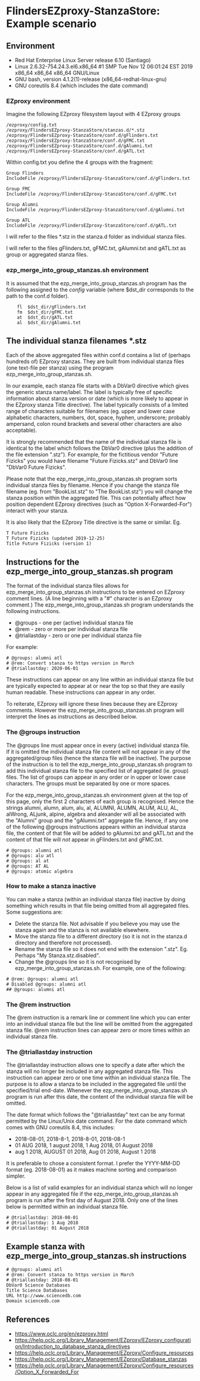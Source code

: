 # FlindersEZproxy-StanzaStore: Example scenario


## Environment

- Red Hat Enterprise Linux Server release 6.10 (Santiago)
- Linux 2.6.32-754.24.3.el6.x86_64 #1 SMP Tue Nov 12 06:01:24 EST 2019 x86_64 x86_64 x86_64 GNU/Linux
- GNU bash, version 4.1.2(1)-release (x86_64-redhat-linux-gnu)
- GNU coreutils 8.4 (which includes the date command)

### EZproxy environment

Imagine the following EZproxy filesystem layout with 4 EZproxy groups

```
/ezproxy/config.txt
/ezproxy/FlindersEZproxy-StanzaStore/stanzas.d/*.stz
/ezproxy/FlindersEZproxy-StanzaStore/conf.d/gFlinders.txt
/ezproxy/FlindersEZproxy-StanzaStore/conf.d/gFMC.txt
/ezproxy/FlindersEZproxy-StanzaStore/conf.d/gAlumni.txt
/ezproxy/FlindersEZproxy-StanzaStore/conf.d/gATL.txt
```

Within config.txt you define the 4 groups with the fragment:

```
Group Flinders
IncludeFile /ezproxy/FlindersEZproxy-StanzaStore/conf.d/gFlinders.txt

Group FMC
IncludeFile /ezproxy/FlindersEZproxy-StanzaStore/conf.d/gFMC.txt

Group Alumni
IncludeFile /ezproxy/FlindersEZproxy-StanzaStore/conf.d/gAlumni.txt

Group ATL
IncludeFile /ezproxy/FlindersEZproxy-StanzaStore/conf.d/gATL.txt
```

I will refer to the files *.stz in the stanza.d folder as individual stanza files.

I will refer to the files gFlinders.txt, gFMC.txt, gAlumni.txt and gATL.txt as group or aggregated stanza files.

### ezp_merge_into_group_stanzas.sh environment

It is assumed that the ezp_merge_into_group_stanzas.sh program has the following assigned to the *config* variable (where $dst_dir corresponds to the path to the conf.d folder).

```
	fl	$dst_dir/gFlinders.txt
	fm	$dst_dir/gFMC.txt
	at	$dst_dir/gATL.txt
	al	$dst_dir/gAlumni.txt
```


## The individual stanza filenames *.stz

Each of the above aggregated files within conf.d contains a list of (perhaps hundreds of) EZproxy stanzas. They are built from individual stanza files (one text-file per stanza) using the program ezp_merge_into_group_stanzas.sh.

In our example, each stanza file starts with a DbVar0 directive which gives the generic stanza name/label. The label is typically free of specific information about stanza version or date (which is more likely to appear in the EZproxy stanza Title directive). The label typically consists of a limited range of characters suitable for filenames (eg. upper and lower case alphabetic characters, numbers, dot, space, hyphen, underscore; probably ampersand, colon round brackets and several other characters are also acceptable).

It is strongly recommended that the name of the individual stanza file is identical to the label which follows the DbVar0 directive (plus the addition of the file extension ".stz"). For example, for the fictitious vendor "Future Fizicks" you would have filename "Future Fizicks.stz" and DbVar0 line "DbVar0 Future Fizicks". 

Please note that the ezp_merge_into_group_stanzas.sh program sorts individual stanza files by filename. Hence if you change the stanza file filename (eg. from "BookList.stz" to "The BookList.stz") you will change the stanza position within the aggregated file. This can potentially affect how position dependent EZproxy directives (such as "Option X-Forwarded-For") interact with your stanza.

It is also likely that the EZproxy Title directive is the same or similar. Eg.

```
T Future Fizicks
T Future Fizicks (updated 2019-12-25)
Title Future Fizicks (version 1)
```


## Instructions for the ezp_merge_into_group_stanzas.sh program

The format of the individual stanza files allows for ezp_merge_into_group_stanzas.sh instructions to be entered on EZproxy comment lines. (A line beginning with a "#" character is an EZproxy comment.) The ezp_merge_into_group_stanzas.sh program understands the following instructions.
- @groups - one per (active) individual stanza file
- @rem - zero or more per individual stanza file
- @triallastday - zero or one per individual stanza file

For example:
```
# @groups: alumni atl
# @rem: Convert stanza to https version in March
# @triallastday: 2020-06-01
```

These instructions can appear on any line within an individual stanza file but are typically expected to appear at or near the top so that they are easily human readable. These instructions can appear in any order.

To reiterate, EZproxy will ignore these lines because they are EZproxy comments. However the ezp_merge_into_group_stanzas.sh program will interpret the lines as instructions as described below.


### The @groups instruction

The @groups line must appear once in every (active) individual stanza file. If it is omitted the individual stanza file content will not appear in any of the aggregated/group files (hence the stanza file will be inactive). The purpose of the instruction is to tell the ezp_merge_into_group_stanzas.sh program to add this individual stanza file to the specified list of aggregated (ie. group) files. The list of groups can appear in any order or in upper or lower case characters. The groups must be separated by one or more spaces.

For the ezp_merge_into_group_stanzas.sh environment given at the top of this page, only the first 2 characters of each group is recognised. Hence the strings alumni, alumn, alum, alu, al, ALUMNI, ALUMN, ALUM, ALU, AL, alWrong, ALjunk, alpine, algebra and alexander will all be associated with the "Alumni" group and the "gAlumni.txt" aggregate file. Hence, if any one of the following @groups instructions appears within an individual stanza file, the content of that file will be added to gAlumni.txt and gATL.txt and the content of that file will *not* appear in gFlinders.txt and gFMC.txt.

```
# @groups: alumni atl
# @groups: alu atl
# @groups: al at
# @groups: AT AL
# @groups: atomic algebra
```


### How to make a stanza inactive

You can make a stanza (within an individual stanza file) inactive by doing something which results in that file being omitted from all aggregated files. Some suggestions are:

- Delete the stanza file. Not advisable if you believe you may use the stanza again and the stanza is not available elsewhere.
- Move the stanza file to a different directory (so it is not in the stanza.d directory and therefore not processed).
- Rename the stanza file so it does not end with the extension ".stz". Eg. Perhaps "My Stanza.stz.disabled".
- Change the @groups line so it is not recognised by ezp_merge_into_group_stanzas.sh. For example, one of the following:

```
# @rem: @groups: alumni atl
# Disabled @groups: alumni atl
## @groups: alumni atl
```


### The @rem instruction

The @rem instruction is a remark line or comment line which you can enter into an individual stanza file but the line will be omitted from the aggregated stanza file. @rem instruction lines can appear zero or more times within an individual stanza file.


### The @triallastday instruction

The @triallastday instruction allows one to specify a date after which the stanza will no longer be included in any aggregated stanza file. This instruction can appear zero or one time within an individual stanza file. The purpose is to allow a stanza to be included in the aggregated file until the specified/trial end-date. Whenever the ezp_merge_into_group_stanzas.sh program is run after this date, the content of the individual stanza file will be omitted.

The date format which follows the "@triallastday" text can be any format permitted by the Linux/Unix date command. For the date command which comes with GNU coreutils 8.4, this includes:
- 2018-08-01, 2018-8-1, 2018-8-01, 2018-08-1
- 01 AUG 2018, 1 august 2018, 1 Aug 2018, 01 August 2018
- aug 1 2018, AUGUST 01 2018, Aug 01 2018, August 1 2018

It is preferable to chose a consistent format. I prefer the YYYY-MM-DD format (eg. 2018-08-01) as it makes machine sorting and comparison simpler.

Below is a list of valid examples for an individual stanza which will no longer appear in any aggregated file if the ezp_merge_into_group_stanzas.sh program is run after the first day of August 2018. Only one of the lines below is permitted within an individual stanza file.

```
# @triallastday: 2018-08-01
# @triallastday: 1 Aug 2018
# @triallastday: 01 August 2018
```


## Example stanza with ezp_merge_into_group_stanzas.sh instructions

```
# @groups: alumni atl
# @rem: Convert stanza to https version in March
# @triallastday: 2018-08-01
DbVar0 Science Databases
Title Science Databases
URL http://www.sciencedb.com
Domain sciencedb.com
```


## References

- https://www.oclc.org/en/ezproxy.html
- https://help.oclc.org/Library_Management/EZproxy/EZproxy_configuration/Introduction_to_database_stanza_directives
- https://help.oclc.org/Library_Management/EZproxy/Configure_resources
- https://help.oclc.org/Library_Management/EZproxy/Database_stanzas
- https://help.oclc.org/Library_Management/EZproxy/Configure_resources/Option_X_Forwarded_For

